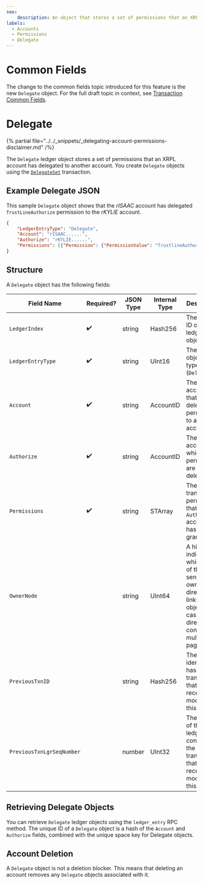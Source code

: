 ```yaml
---
seo:
    description: An object that stores a set of permissions that an XRPL account delegates to another account.
labels:
  - Accounts
  - Permissions
  - Delegate
---
```


# Common Fields

The change to the common fields topic introduced for this feature is the new `Delegate` object. For the full draft topic in context, see [Transaction Common Fields](https://xrpl-dev-portal--perm-dele-common-fields-2.preview.redocly.app/docs/references/protocol/transactions/common-fields).

# Delegate

{% partial file="../../_snippets/_delegating-account-permissions-disclaimer.md" /%}

The `Delegate` ledger object stores a set of permissions that an XRPL account has delegated to another account. You create `Delegate` objects using the [`DelegateSet`](./delegate-set.md) transaction.

## Example Delegate JSON

This sample `Delegate` object shows that the _rISAAC_ account has delegated `TrustLineAuthorize` permission to the _rKYLIE_ account.

```json
{
    "LedgerEntryType": "Delegate",
    "Account": "rISAAC......",
    "Authorize": "rKYLIE......",
    "Permissions": [{"Permission": {"PermissionValue": "TrustlineAuthorize"}}],
}
```

## Structure

A `Delegate` object has the following fields:

| Field Name | Required? | JSON Type | Internal Type | Description |
|------------|-----------|-----------|---------------|-------------|
| `LedgerIndex` |  ✔️ | string | Hash256 | The unique ID of the ledger object. |
| `LedgerEntryType` | ✔️ | string | UInt16 | The ledger object's type (`Delegate`) |
| `Account` | ✔️ | string | AccountID | The account that delegates permissions to another account. |
| `Authorize` | ✔️ | string | AccountID | The account to which permissions are delegated. |
| `Permissions` | ✔️ | string | STArray | The transaction permissions that the `Authorize` account has been granted. |
| `OwnerNode` |  | string | UInt64 | A hint indicating which page of the sender's owner directory links to this object, in case the directory consists of multiple pages. |
| `PreviousTxnID` |  | string | Hash256 | The identifying hash of the transaction that most recently modified this object. |
| `PreviousTxnLgrSeqNumber`| | number | UInt32 |The index of the ledger that contains the transaction that most recently modified this object. |

## Retrieving Delegate Objects

You can retrieve `Delegate` ledger objects using the `ledger_entry` RPC method. The unique ID of a `Delegate` object is a hash of the `Account` and `Authorize` fields, combined with the unique space key for Delegate objects.


## Account Deletion

A `Delegate` object is not a deletion blocker. This means that deleting an account removes any `Delegate` objects associated with it.


<!-- This needs to be added to the common fields reference as a Draft PR to xrpl.org -->